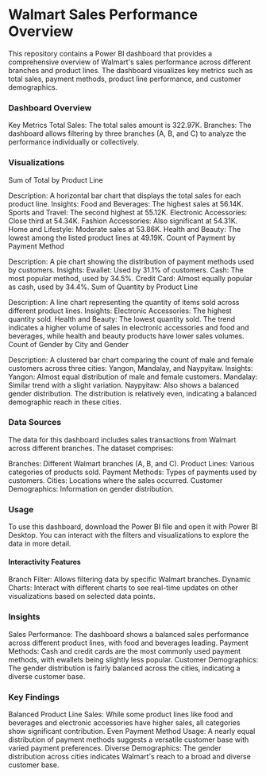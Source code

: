 # Walmart Sales Performance Overview
This repository contains a Power BI dashboard that provides a comprehensive overview of Walmart's sales performance across different branches and product lines. The dashboard visualizes key metrics such as total sales, payment methods, product line performance, and customer demographics.

### Dashboard Overview
Key Metrics
Total Sales: The total sales amount is 322.97K.
Branches: The dashboard allows filtering by three branches (A, B, and C) to analyze the performance individually or collectively.
### Visualizations
Sum of Total by Product Line

Description: A horizontal bar chart that displays the total sales for each product line.
Insights:
Food and Beverages: The highest sales at 56.14K.
Sports and Travel: The second highest at 55.12K.
Electronic Accessories: Close third at 54.34K.
Fashion Accessories: Also significant at 54.31K.
Home and Lifestyle: Moderate sales at 53.86K.
Health and Beauty: The lowest among the listed product lines at 49.19K.
Count of Payment by Payment Method

Description: A pie chart showing the distribution of payment methods used by customers.
Insights:
Ewallet: Used by 31.1% of customers.
Cash: The most popular method, used by 34.5%.
Credit Card: Almost equally popular as cash, used by 34.4%.
Sum of Quantity by Product Line

Description: A line chart representing the quantity of items sold across different product lines.
Insights:
Electronic Accessories: The highest quantity sold.
Health and Beauty: The lowest quantity sold.
The trend indicates a higher volume of sales in electronic accessories and food and beverages, while health and beauty products have lower sales volumes.
Count of Gender by City and Gender

Description: A clustered bar chart comparing the count of male and female customers across three cities: Yangon, Mandalay, and Naypyitaw.
Insights:
Yangon: Almost equal distribution of male and female customers.
Mandalay: Similar trend with a slight variation.
Naypyitaw: Also shows a balanced gender distribution.
The distribution is relatively even, indicating a balanced demographic reach in these cities.
### Data Sources
The data for this dashboard includes sales transactions from Walmart across different branches. The dataset comprises:

Branches: Different Walmart branches (A, B, and C).
Product Lines: Various categories of products sold.
Payment Methods: Types of payments used by customers.
Cities: Locations where the sales occurred.
Customer Demographics: Information on gender distribution.
### Usage
To use this dashboard, download the Power BI file and open it with Power BI Desktop. You can interact with the filters and visualizations to explore the data in more detail.

#### Interactivity Features
Branch Filter: Allows filtering data by specific Walmart branches.
Dynamic Charts: Interact with different charts to see real-time updates on other visualizations based on selected data points.
### Insights
Sales Performance: The dashboard shows a balanced sales performance across different product lines, with food and beverages leading.
Payment Methods: Cash and credit cards are the most commonly used payment methods, with ewallets being slightly less popular.
Customer Demographics: The gender distribution is fairly balanced across the cities, indicating a diverse customer base.
### Key Findings
Balanced Product Line Sales: While some product lines like food and beverages and electronic accessories have higher sales, all categories show significant contribution.
Even Payment Method Usage: A nearly equal distribution of payment methods suggests a versatile customer base with varied payment preferences.
Diverse Demographics: The gender distribution across cities indicates Walmart's reach to a broad and diverse customer base.
